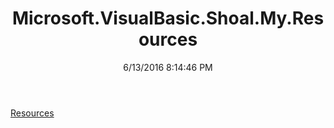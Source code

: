 ﻿---
title: Microsoft.VisualBasic.Shoal.My.Resources
date: 6/13/2016 8:14:46 PM
---

[Resources](T-Microsoft.VisualBasic.Shoal.My.Resources.Resources.html)
